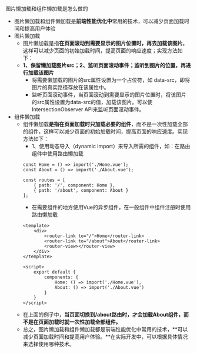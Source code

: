 图片懒加载和组件懒加载是怎么做的
- 图片懒加载和组件懒加载是**前端性能优化中**常用的技术，可以减少页面加载时间和提高用户体验
- 图片懒加载
    - 图片懒加载是指**在页面滚动到需要显示的图片位置时，再去加载该图片**。这样可以减少页面的初始加载时间，提高页面的响应速度；实现方法如下：
    - **1、保留懒加载图片src；2、监听页面滚动事件；监听到图片的位置，再进行加载该图片**
        - 将需要懒加载的图片的src属性设置为一个占位符，如 data-src，即将图片的真实路径存放在该属性中。
        - 监听页面滚动事件，当页面滚动到需要显示的图片位置时，将该图片的src属性设置为data-src的值，加载该图片。可以使IntersectionObserver API来监听页面滚动事件。
- 组件懒加载
    - 组件懒加载**是指在页面加载时只加载必要的组件**，而不是一次性加载全部的组件，这样可以减少页面的初始加载时间，提高页面的响应速度。实现方法如下：
        - 1、使用动态导入（dynamic import）来导入所需的组件，如：在路由组件中使用路由懒加载
        ```
        const Home = () => import('./Home.vue');
        const About = () => import('./About.vue');

        const routes = [
            { path: '/', component: Home },
            { path: '/about', component: About }
        ];
        ```
        - 在需要组件的地方使用Vue的异步组件，在一般组件中组件注册时使用路由懒加载
        ```
        <template>
            <div>
                <router-link to="/">Home</router-link>
                <router-link to="/about">About</router-link>
                <router-view></router-view>
            </div>
        </template>

        <script>
            export default {
                components: {
                    Home: () => import('./Home.vue'),
                    About: () => import('./About.vue')
                }
            }
        </script>
        ``` 
    - 在上面的例子中，**当页面切换到/about路由时，才会加载About组件，而不是在页面加载时就一次性加载全部组件。**
    - 总之，图片懒加载和组件懒加载都是前端性能优化中常用的技术，**可以减少页面加载时间和提高用户体验。**在实际开发中，可以根据具体情况来选择使用哪种技术。
